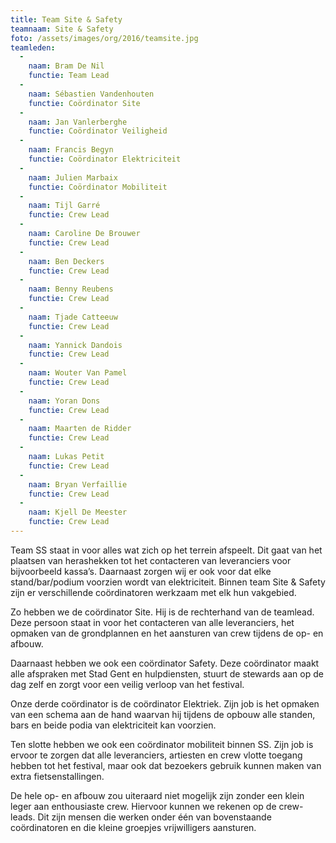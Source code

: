 ```yaml
---
title: Team Site & Safety
teamnaam: Site & Safety
foto: /assets/images/org/2016/teamsite.jpg
teamleden:
  -
    naam: Bram De Nil
    functie: Team Lead
  -
    naam: Sébastien Vandenhouten
    functie: Coördinator Site
  -
    naam: Jan Vanlerberghe
    functie: Coördinator Veiligheid
  -
    naam: Francis Begyn
    functie: Coördinator Elektriciteit
  -
    naam: Julien Marbaix
    functie: Coördinator Mobiliteit
  -
    naam: Tijl Garré
    functie: Crew Lead
  -
    naam: Caroline De Brouwer
    functie: Crew Lead
  -
    naam: Ben Deckers
    functie: Crew Lead
  -
    naam: Benny Reubens
    functie: Crew Lead
  -
    naam: Tjade Catteeuw
    functie: Crew Lead
  -
    naam: Yannick Dandois
    functie: Crew Lead
  -
    naam: Wouter Van Pamel
    functie: Crew Lead
  -
    naam: Yoran Dons
    functie: Crew Lead
  -
    naam: Maarten de Ridder
    functie: Crew Lead
  -
    naam: Lukas Petit
    functie: Crew Lead
  -
    naam: Bryan Verfaillie
    functie: Crew Lead
  -
    naam: Kjell De Meester
    functie: Crew Lead
---
```


Team SS staat in voor alles wat zich op het terrein afspeelt. Dit gaat van het plaatsen van herashekken tot het contacteren van leveranciers voor bijvoorbeeld kassa’s. Daarnaast zorgen wij er ook voor dat elke stand/bar/podium voorzien wordt van elektriciteit. Binnen team Site & Safety zijn er verschillende coördinatoren werkzaam met elk hun vakgebied.


Zo hebben we de coördinator Site. Hij is de rechterhand van de teamlead. Deze persoon staat in voor het contacteren van alle leveranciers, het opmaken van de grondplannen en het aansturen van crew tijdens de op- en afbouw.


Daarnaast hebben we ook een coördinator Safety. Deze coördinator maakt alle afspraken met Stad Gent en hulpdiensten, stuurt de stewards aan op de dag zelf en zorgt voor een veilig verloop van het festival.


Onze derde coördinator is de coördinator Elektriek. Zijn job is het opmaken van een schema aan de hand waarvan hij tijdens de opbouw alle standen, bars en beide podia van elektriciteit kan voorzien.


Ten slotte hebben we ook een coördinator mobiliteit binnen SS. Zijn job is ervoor te zorgen dat alle leveranciers, artiesten en crew vlotte toegang hebben tot het festival, maar ook dat bezoekers gebruik kunnen maken van extra fietsenstallingen.


De hele op- en afbouw zou uiteraard niet mogelijk zijn zonder een klein leger aan enthousiaste crew. Hiervoor kunnen we rekenen op de crew-leads. Dit zijn mensen die werken onder één van bovenstaande coördinatoren en die kleine groepjes vrijwilligers aansturen.
